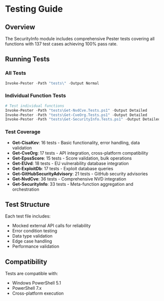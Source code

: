 # Testing Guide

## Overview

The SecurityInfo module includes comprehensive Pester tests covering all functions with 137 test cases achieving 100% pass rate.

## Running Tests

### All Tests

```powershell
Invoke-Pester -Path "tests\" -Output Normal
```

### Individual Function Tests

```powershell
# Test individual functions
Invoke-Pester -Path "tests\Get-NvdCve.Tests.ps1" -Output Detailed
Invoke-Pester -Path "tests\Get-CveOrg.Tests.ps1" -Output Detailed
Invoke-Pester -Path "tests\Get-SecurityInfo.Tests.ps1" -Output Detailed
```

### Test Coverage

- **Get-CisaKev**: 16 tests - Basic functionality, error handling, data validation
- **Get-CveOrg**: 17 tests - API integration, cross-platform compatibility
- **Get-EpssScore**: 15 tests - Score validation, bulk operations
- **Get-EUvd**: 18 tests - EU vulnerability database integration
- **Get-ExploitDb**: 17 tests - Exploit database queries
- **Get-GitHubSecurityAdvisory**: 21 tests - GitHub security advisories
- **Get-NvdCve**: 36 tests - Comprehensive NVD integration
- **Get-SecurityInfo**: 33 tests - Meta-function aggregation and orchestration

## Test Structure

Each test file includes:

- Mocked external API calls for reliability
- Error condition testing
- Data type validation
- Edge case handling
- Performance validation

## Compatibility

Tests are compatible with:

- Windows PowerShell 5.1
- PowerShell 7.x
- Cross-platform execution
